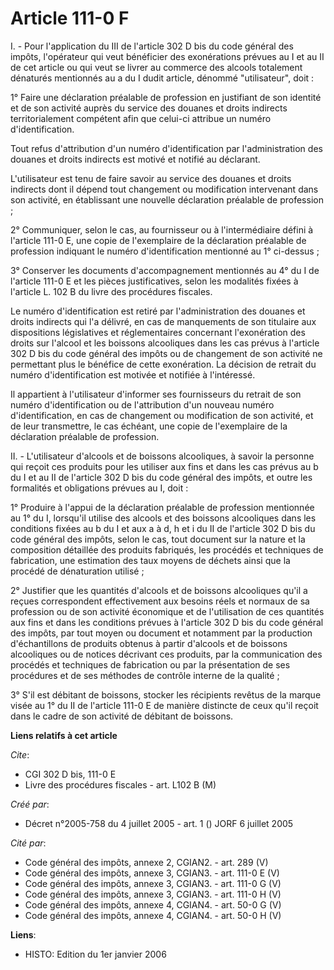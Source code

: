 # Article 111-0 F

I. - Pour l'application du III de l'article 302 D bis du code général des impôts, l'opérateur qui veut bénéficier des
exonérations prévues au I et au II de cet article ou qui veut se livrer au commerce des alcools totalement dénaturés
mentionnés au a du I dudit article, dénommé "utilisateur", doit :

1° Faire une déclaration préalable de profession en justifiant de son identité et de son activité auprès du service des
douanes et droits indirects territorialement compétent afin que celui-ci attribue un numéro d'identification.

Tout refus d'attribution d'un numéro d'identification par l'administration des douanes et droits indirects est motivé et
notifié au déclarant.

L'utilisateur est tenu de faire savoir au service des douanes et droits indirects dont il dépend tout changement ou
modification intervenant dans son activité, en établissant une nouvelle déclaration préalable de profession ;

2° Communiquer, selon le cas, au fournisseur ou à l'intermédiaire défini à l'article 111-0 E, une copie de l'exemplaire de la
déclaration préalable de profession indiquant le numéro d'identification mentionné au 1° ci-dessus ;

3° Conserver les documents d'accompagnement mentionnés au 4° du I de l'article 111-0 E et les pièces justificatives, selon
les modalités fixées à l'article L. 102 B du livre des procédures fiscales.

Le numéro d'identification est retiré par l'administration des douanes et droits indirects qui l'a délivré, en cas de
manquements de son titulaire aux dispositions législatives et réglementaires concernant l'exonération des droits sur l'alcool
et les boissons alcooliques dans les cas prévus à l'article 302 D bis du code général des impôts ou de changement de son
activité ne permettant plus le bénéfice de cette exonération. La décision de retrait du numéro d'identification est motivée
et notifiée à l'intéressé.

Il appartient à l'utilisateur d'informer ses fournisseurs du retrait de son numéro d'identification ou de l'attribution d'un
nouveau numéro d'identification, en cas de changement ou modification de son activité, et de leur transmettre, le cas
échéant, une copie de l'exemplaire de la déclaration préalable de profession.

II. - L'utilisateur d'alcools et de boissons alcooliques, à savoir la personne qui reçoit ces produits pour les utiliser aux
fins et dans les cas prévus au b du I et au II de l'article 302 D bis du code général des impôts, et outre les formalités et
obligations prévues au I, doit :

1° Produire à l'appui de la déclaration préalable de profession mentionnée au 1° du I, lorsqu'il utilise des alcools et des
boissons alcooliques dans les conditions fixées au b du I et aux a à d, h et i du II de l'article 302 D bis du code général
des impôts, selon le cas, tout document sur la nature et la composition détaillée des produits fabriqués, les procédés et
techniques de fabrication, une estimation des taux moyens de déchets ainsi que la procédé de dénaturation utilisé ;

2° Justifier que les quantités d'alcools et de boissons alcooliques qu'il a reçues correspondent effectivement aux besoins
réels et normaux de sa profession ou de son activité économique et de l'utilisation de ces quantités aux fins et dans les
conditions prévues à l'article 302 D bis du code général des impôts, par tout moyen ou document et notamment par la
production d'échantillons de produits obtenus à partir d'alcools et de boissons alcooliques ou de notices décrivant ces
produits, par la communication des procédés et techniques de fabrication ou par la présentation de ses procédures et de ses
méthodes de contrôle interne de la qualité ;

3° S'il est débitant de boissons, stocker les récipients revêtus de la marque visée au 1° du II de l'article 111-0 E de
manière distincte de ceux qu'il reçoit dans le cadre de son activité de débitant de boissons.

**Liens relatifs à cet article**

_Cite_:

  - CGI 302 D bis, 111-0 E
  - Livre des procédures fiscales - art. L102 B (M)

_Créé par_:

  - Décret n°2005-758 du 4 juillet 2005 - art. 1 () JORF 6 juillet 2005

_Cité par_:

  - Code général des impôts, annexe 2, CGIAN2. - art. 289 (V)
  - Code général des impôts, annexe 3, CGIAN3. - art. 111-0 E (V)
  - Code général des impôts, annexe 3, CGIAN3. - art. 111-0 G (V)
  - Code général des impôts, annexe 3, CGIAN3. - art. 111-0 H (V)
  - Code général des impôts, annexe 4, CGIAN4. - art. 50-0 G (V)
  - Code général des impôts, annexe 4, CGIAN4. - art. 50-0 H (V)

**Liens**:

  - HISTO: Edition du 1er janvier 2006
